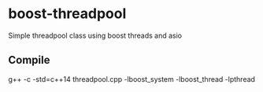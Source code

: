 # boost-threadpool
Simple threadpool class using boost threads and asio

## Compile
g++ -c -std=c++14 threadpool.cpp -lboost_system -lboost_thread -lpthread

